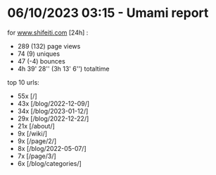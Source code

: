 # 06/10/2023 03:15 - Umami report
for www.shifeiti.com [24h] :

 - 289 (132) page views
 - 74 (9) uniques
 - 47 (-4) bounces
 - 4h 39' 28'' (3h 13' 6'') totaltime


top 10 urls:
 - 55x [/]
 - 43x [/blog/2022-12-09/]
 - 34x [/blog/2023-01-12/]
 - 29x [/blog/2022-12-22/]
 - 21x [/about/]
 - 9x [/wiki/]
 - 9x [/page/2/]
 - 8x [/blog/2022-05-07/]
 - 7x [/page/3/]
 - 6x [/blog/categories/]


